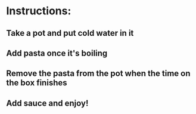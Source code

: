 # Instructions:

## Take a pot and put cold water in it

## Add pasta once it's boiling

## Remove the pasta from the pot when the time on the box finishes

## Add sauce and enjoy!
